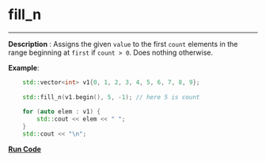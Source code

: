 # fill_n

------

**Description** : Assigns the given `value` to the first `count` elements in the range beginning at `first` if `count > 0`. Does nothing otherwise.

**Example**:

```c++
	std::vector<int> v1{0, 1, 2, 3, 4, 5, 6, 7, 8, 9};
 
    std::fill_n(v1.begin(), 5, -1); // here 5 is count
 
    for (auto elem : v1) {
        std::cout << elem << " ";
    }
    std::cout << "\n";
```

**[Run Code](https://rextester.com/SVV31854)**

